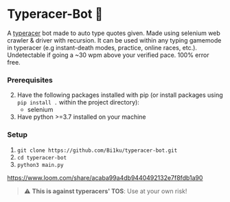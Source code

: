 # Typeracer-Bot 🚀

A [typeracer](https://play.typeracer.com/) bot made to auto type quotes given. Made using selenium web crawler &amp; driver with recursion. It can be used within any typing gamemode in typeracer (e.g instant-death modes, practice, online races, etc.). Undetectable if going a ~30 wpm above your verified pace. 100% error free.
<br>

### Prerequisites

2. Have the following packages installed with pip (or install packages using `pip install .` within the project directory):
    - selenium
4. Have python >=3.7 installed on your machine

### Setup

1. `git clone https://github.com/Bi1ku/typeracer-bot.git`
2. `cd typeracer-bot`
8. `python3 main.py`

https://www.loom.com/share/acaba99a4db9440492132e7f8fdb1a90

> :warning: **This is against typeracers' TOS**: Use at your own risk!
